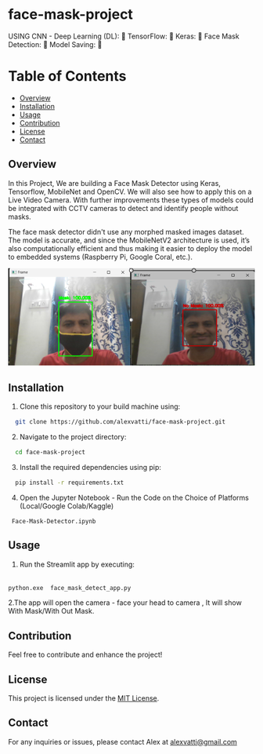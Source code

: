 # face-mask-project
USING CNN  - Deep Learning (DL): 🤖
TensorFlow: 🔧
Keras: 🧩
Face Mask Detection: 📝
Model Saving: 💾

# Table of Contents

- [Overview](#overview)
- [Installation](#Installation)
- [Usage](#Usage)
- [Contribution](#contribution)
- [License](#license)
- [Contact](#contact)

## Overview
In this Project, We are building a Face Mask Detector using Keras, Tensorflow, MobileNet and OpenCV. 
We will also see how to apply this on a Live Video Camera.
With further improvements these types of models could be integrated with CCTV cameras to detect and identify people without masks.

The face mask detector didn't use any morphed masked images dataset. The model is accurate, and since the MobileNetV2 architecture is used,
 it’s also computationally efficient and thus making it easier to deploy the model to embedded systems (Raspberry Pi, Google Coral, etc.).

![](App-View.png)


## Installation

1. Clone this repository to your build machine using:

```bash
  git clone https://github.com/alexvatti/face-mask-project.git
```
2. Navigate to the project directory:

```bash
  cd face-mask-project
```
3. Install the required dependencies using pip:

```bash
  pip install -r requirements.txt
```

4. Open the Jupyter Notebook - Run the Code on the Choice of Platforms (Local/Google Colab/Kaggle)

```   
 Face-Mask-Detector.ipynb
```
## Usage

1. Run the Streamlit app by executing:
```bash

python.exe  face_mask_detect_app.py
```

2.The app will open the camera - face your head to camera , It will show With Mask/With Out Mask.

## Contribution

Feel free to contribute and enhance the project!

## License
This project is licensed under the [MIT License](LICENSE).

## Contact
For any inquiries or issues, please contact Alex at alexvatti@gmail.com

